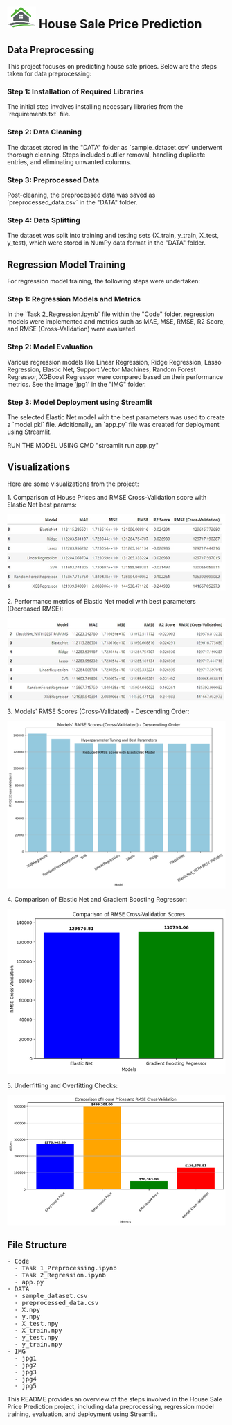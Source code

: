 <!DOCTYPE html>
<html>
<head>
</head>
<body>

<h1><img src="IMG/logo.png" alt="House Logo" height="50"> House Sale Price Prediction</h1>

<h2>Data Preprocessing</h2>
<p>
  This project focuses on predicting house sale prices. Below are the steps taken for data preprocessing:
</p>

<h3>Step 1: Installation of Required Libraries</h3>
<p>
  The initial step involves installing necessary libraries from the `requirements.txt` file.
</p>

<h3>Step 2: Data Cleaning</h3>
<p>
  The dataset stored in the "DATA" folder as `sample_dataset.csv` underwent thorough cleaning. Steps included outlier removal, handling duplicate entries, and eliminating unwanted columns.
</p>

<h3>Step 3: Preprocessed Data</h3>
<p>
  Post-cleaning, the preprocessed data was saved as `preprocessed_data.csv` in the "DATA" folder.
</p>

<h3>Step 4: Data Splitting</h3>
<p>
  The dataset was split into training and testing sets (X_train, y_train, X_test, y_test), which were stored in NumPy data format in the "DATA" folder.
</p>


<h2>Regression Model Training</h2>
<p>
  For regression model training, the following steps were undertaken:
</p>

<h3>Step 1: Regression Models and Metrics</h3>
<p>
  In the `Task 2_Regression.ipynb` file within the "Code" folder, regression models were implemented and metrics such as MAE, MSE, RMSE, R2 Score, and RMSE (Cross-Validation) were evaluated.
</p>

<h3>Step 2: Model Evaluation</h3>
<p>
  Various regression models like Linear Regression, Ridge Regression, Lasso Regression, Elastic Net, Support Vector Machines, Random Forest Regressor, XGBoost Regressor were compared based on their performance metrics. See the image 'jpg1' in the "IMG" folder.
</p>

<!-- Add additional steps like ElasticNet model selection, model comparison images, underfitting, overfitting checks, etc. -->

<h3>Step 3: Model Deployment using Streamlit</h3>
<p>
  The selected Elastic Net model with the best parameters was used to create a `model.pkl` file. Additionally, an `app.py` file was created for deployment using Streamlit.
</p>
<p> RUN THE MODEL USING CMD "streamlit run app.py"
</p>

<h2>Visualizations</h2>
<p>Here are some visualizations from the project:</p>

<p>1. Comparison of House Prices and RMSE Cross-Validation score with Elastic Net best params:</p>
<img src="IMG/jpg1.jpg" alt="Visualization 1">

<p>2. Performance metrics of Elastic Net model with best parameters (Decreased RMSE):</p>
<img src="IMG/jpg2.jpg" alt="Visualization 2">

<p>3. Models' RMSE Scores (Cross-Validated) - Descending Order:</p>
<img src="IMG/jpg3.jpg" alt="Visualization 3">

<p>4. Comparison of Elastic Net and Gradient Boosting Regressor:</p>
<img src="IMG/jpg4.jpg" alt="Visualization 4">

<p>5. Underfitting and Overfitting Checks:</p>
<img src="IMG/jpg5.jpg" alt="Visualization 5">


<h2>File Structure</h2>

<pre>
- Code
  - Task 1_Preprocessing.ipynb
  - Task 2_Regression.ipynb
  - app.py
- DATA
  - sample_dataset.csv
  - preprocessed_data.csv
  - X.npy
  - y.npy
  - X_test.npy
  - X_train.npy
  - y_test.npy
  - y_train.npy
- IMG
  - jpg1
  - jpg2
  - jpg3
  - jpg4
  - jpg5
</pre>

<p>
  This README provides an overview of the steps involved in the House Sale Price Prediction project, including data preprocessing, regression model training, evaluation, and deployment using Streamlit.
</p>

</body>
</html>
